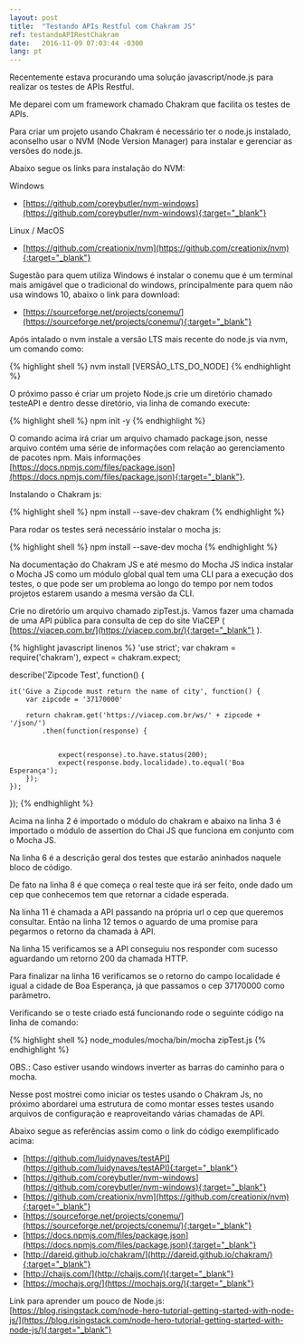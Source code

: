 ```yaml
---
layout: post
title:  "Testando APIs Restful com Chakram JS"
ref: testandoAPIRestChakram
date:   2016-11-09 07:03:44 -0300
lang: pt
---
```


Recentemente estava procurando uma solução javascript/node.js para realizar os testes de APIs Restful. 

Me deparei com um framework chamado Chakram que facilita os testes de APIs.

Para criar um projeto usando Chakram é necessário ter o node.js instalado, aconselho usar o NVM (Node Version Manager) para instalar e gerenciar as versões do node.js.

Abaixo segue os links para instalação do NVM:

Windows

* [https://github.com/coreybutler/nvm-windows](https://github.com/coreybutler/nvm-windows){:target="_blank"}

Linux / MacOS

* [https://github.com/creationix/nvm](https://github.com/creationix/nvm){:target="_blank"}


Sugestão para quem utiliza Windows é instalar o conemu que é um terminal mais amigável que o tradicional do windows, principalmente para quem não usa windows 10, abaixo o link para download:

* [https://sourceforge.net/projects/conemu/](https://sourceforge.net/projects/conemu/){:target="_blank"}


Após intalado o nvm instale a versão LTS mais recente do node.js via nvm, um comando como:

{% highlight shell %}
nvm install [VERSÃO_LTS_DO_NODE]
{% endhighlight %}

O próximo passo é criar um projeto Node.js crie um diretório chamado testeAPI e dentro desse diretório, via linha de comando execute:

{% highlight shell %}
npm init -y
{% endhighlight %}

O comando acima irá criar um arquivo chamado package.json, nesse arquivo contém uma série de informações com relação ao gerenciamento de pacotes npm. Mais informações [https://docs.npmjs.com/files/package.json](https://docs.npmjs.com/files/package.json){:target="_blank"}.

Instalando o Chakram js:

{% highlight shell %}
npm install --save-dev chakram
{% endhighlight %}

Para rodar os testes será necessário instalar o mocha js:

{% highlight shell %}
npm install --save-dev mocha
{% endhighlight %}

Na documentação do Chakram JS e até mesmo do Mocha JS indica instalar o Mocha JS como um módulo global qual tem uma CLI para a execução dos testes, o que pode ser um problema ao longo do tempo por nem todos projetos estarem usando a mesma versão da CLI.

Crie no diretório um arquivo chamado zipTest.js. Vamos fazer uma chamada de uma API pública para consulta de cep do site ViaCEP ( [https://viacep.com.br/](https://viacep.com.br/){:target="_blank"} ).

{% highlight javascript linenos %}
'use strict';
var chakram = require('chakram'),
    expect = chakram.expect;


describe('Zipcode Test', function() {

    it('Give a Zipcode must return the name of city', function() {
        var zipcode = '37170000'

        return chakram.get('https://viacep.com.br/ws/' + zipcode + '/json/')
            .then(function(response) {

            
                expect(response).to.have.status(200);
                expect(response.body.localidade).to.equal('Boa Esperança');
        });
    });
});
{% endhighlight %}


Acima na linha 2 é importado o módulo do chakram e abaixo na linha 3 é importado o módulo de assertion do Chai JS que funciona em conjunto com o Mocha JS.

Na linha 6 é a descrição geral dos testes que estarão aninhados naquele bloco de código.

De fato na linha 8 é que começa o real teste que irá ser feito, onde dado um cep que conhecemos tem que retornar a cidade esperada.

Na linha 11 é chamada a API passando na própria url o cep que queremos consultar. Então na linha 12 temos o aguardo de uma promise para pegarmos o retorno da chamada à API.

Na linha 15 verificamos se a API conseguiu nos responder com sucesso aguardando um retorno 200 da chamada HTTP.

Para finalizar na linha 16 verificamos se o retorno do campo localidade é igual a cidade de Boa Esperança, já que passamos o cep 37170000 como parâmetro.

Verificando se o teste criado está funcionando rode o seguinte código na linha de comando:

{% highlight shell %}
node_modules/mocha/bin/mocha zipTest.js
{% endhighlight %}

OBS.: Caso estiver usando windows inverter as barras do caminho para o mocha.

Nesse post mostrei como iniciar os testes usando o Chakram Js, no próximo abordarei uma estrutura de como montar esses testes usando arquivos de configuração e reaproveitando várias chamadas de API.

Abaixo segue as referências assim como o link do código exemplificado acima:

* [https://github.com/luidynaves/testAPI](https://github.com/luidynaves/testAPI){:target="_blank"}
* [https://github.com/coreybutler/nvm-windows](https://github.com/coreybutler/nvm-windows){:target="_blank"}
* [https://github.com/creationix/nvm](https://github.com/creationix/nvm){:target="_blank"}
* [https://sourceforge.net/projects/conemu/](https://sourceforge.net/projects/conemu/){:target="_blank"}
* [https://docs.npmjs.com/files/package.json](https://docs.npmjs.com/files/package.json){:target="_blank"}
* [http://dareid.github.io/chakram/](http://dareid.github.io/chakram/){:target="_blank"}
* [http://chaijs.com/](http://chaijs.com/){:target="_blank"}
* [https://mochajs.org/](https://mochajs.org/){:target="_blank"}


Link para aprender um pouco de Node.js: [https://blog.risingstack.com/node-hero-tutorial-getting-started-with-node-js/](https://blog.risingstack.com/node-hero-tutorial-getting-started-with-node-js/){:target="_blank"}